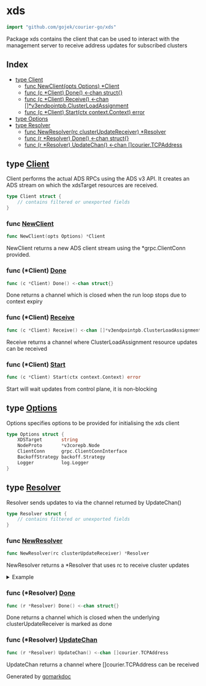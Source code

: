 <!-- Code generated by gomarkdoc. DO NOT EDIT -->

# xds

```go
import "github.com/gojek/courier-go/xds"
```

Package xds contains the client that can be used to interact with the management server to receive address updates for subscribed clusters

## Index

- [type Client](<#type-client>)
  - [func NewClient(opts Options) *Client](<#func-newclient>)
  - [func (c *Client) Done() <-chan struct{}](<#func-client-done>)
  - [func (c *Client) Receive() <-chan []*v3endpointpb.ClusterLoadAssignment](<#func-client-receive>)
  - [func (c *Client) Start(ctx context.Context) error](<#func-client-start>)
- [type Options](<#type-options>)
- [type Resolver](<#type-resolver>)
  - [func NewResolver(rc clusterUpdateReceiver) *Resolver](<#func-newresolver>)
  - [func (r *Resolver) Done() <-chan struct{}](<#func-resolver-done>)
  - [func (r *Resolver) UpdateChan() <-chan []courier.TCPAddress](<#func-resolver-updatechan>)


## type [Client](<https://github.com/gojek/courier-go/blob/main/xds/client.go#L69-L80>)

Client performs the actual ADS RPCs using the ADS v3 API. It creates an ADS stream on which the xdsTarget resources are received.

```go
type Client struct {
    // contains filtered or unexported fields
}
```

### func [NewClient](<https://github.com/gojek/courier-go/blob/main/xds/client.go#L40>)

```go
func NewClient(opts Options) *Client
```

NewClient returns a new ADS client stream using the \*grpc.ClientConn provided.

### func \(\*Client\) [Done](<https://github.com/gojek/courier-go/blob/main/xds/client.go#L88>)

```go
func (c *Client) Done() <-chan struct{}
```

Done returns a channel which is closed when the run loop stops due to context expiry

### func \(\*Client\) [Receive](<https://github.com/gojek/courier-go/blob/main/xds/client.go#L83>)

```go
func (c *Client) Receive() <-chan []*v3endpointpb.ClusterLoadAssignment
```

Receive returns a channel where ClusterLoadAssignment resource updates can be received

### func \(\*Client\) [Start](<https://github.com/gojek/courier-go/blob/main/xds/client.go#L93>)

```go
func (c *Client) Start(ctx context.Context) error
```

Start will wait updates from control plane, it is non\-blocking

## type [Options](<https://github.com/gojek/courier-go/blob/main/xds/client.go#L31-L37>)

Options specifies options to be provided for initialising the xds client

```go
type Options struct {
    XDSTarget       string
    NodeProto       *v3corepb.Node
    ClientConn      grpc.ClientConnInterface
    BackoffStrategy backoff.Strategy
    Logger          log.Logger
}
```

## type [Resolver](<https://github.com/gojek/courier-go/blob/main/xds/resolver.go#L17-L20>)

Resolver sends updates to via the channel returned by UpdateChan\(\)

```go
type Resolver struct {
    // contains filtered or unexported fields
}
```

### func [NewResolver](<https://github.com/gojek/courier-go/blob/main/xds/resolver.go#L23>)

```go
func NewResolver(rc clusterUpdateReceiver) *Resolver
```

NewResolver returns a \*Resolver that uses rc to receive cluster updates

<details><summary>Example</summary>
<p>

```go
{
	cfg, err := bootstrap.NewConfigFromContents([]byte(`{
 "xds_server": {
   "server_uri": "localhost:9100",
   "node": {
     "id": "52fdfc07-2182-454f-963f-5f0f9a621d72",
     "cluster": "cluster",
     "metadata": {
       "TRAFFICDIRECTOR_GCP_PROJECT_NUMBER": "123456789012345",
       "TRAFFICDIRECTOR_NETWORK_NAME": "thedefault"
     },
     "locality": {
       "zone": "uscentral-5"
     }
   }
 }
}`,
	))
	if err != nil {
		panic(err)
	}

	ctx, _ := signal.NotifyContext(context.Background(), os.Kill, os.Interrupt)

	cc, err := grpc.DialContext(ctx, cfg.XDSServer.ServerURI, grpc.WithTransportCredentials(insecure.NewCredentials()))
	if err != nil {
		panic(err)
	}

	xdsClient := xds.NewClient(xds.Options{
		XDSTarget:       "xds:///broker.domain",
		NodeProto:       cfg.XDSServer.NodeProto.(*corev3.Node),
		ClientConn:      cc,
		BackoffStrategy: &backoff.DefaultExponential,
	})

	if err := xdsClient.Start(ctx); err != nil {
		panic(err)
	}

	r := xds.NewResolver(xdsClient)

	c, err := courier.NewClient(courier.WithResolver(r))
	if err != nil {
		panic(err)
	}

	if err := c.Start(); err != nil {
		panic(err)
	}

	<-ctx.Done()
}
```

</p>
</details>

### func \(\*Resolver\) [Done](<https://github.com/gojek/courier-go/blob/main/xds/resolver.go#L40>)

```go
func (r *Resolver) Done() <-chan struct{}
```

Done returns a channel which is closed when the underlying clusterUpdateReceiver is marked as done

### func \(\*Resolver\) [UpdateChan](<https://github.com/gojek/courier-go/blob/main/xds/resolver.go#L35>)

```go
func (r *Resolver) UpdateChan() <-chan []courier.TCPAddress
```

UpdateChan returns a channel where \[\]courier.TCPAddress can be received



Generated by [gomarkdoc](<https://github.com/princjef/gomarkdoc>)
